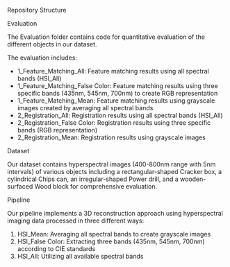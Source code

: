 Repository Structure

Evaluation

The Evaluation folder contains code for quantitative evaluation of the different objects in our dataset.

The evaluation includes:
- 1_Feature_Matching_All: Feature matching results using all spectral bands (HSI_All)
- 1_Feature_Matching_False Color: Feature matching results using three specific bands (435nm, 545nm, 700nm) to create RGB representation
- 1_Feature_Matching_Mean: Feature matching results using grayscale images created by averaging all spectral bands
- 2_Registration_All: Registration results using all spectral bands (HSI_All)
- 2_Registration_False Color: Registration results using three specific bands (RGB representation)
- 2_Registration_Mean: Registration results using grayscale images

Dataset

Our dataset contains hyperspectral images (400-800nm range with 5nm intervals) of various objects including a rectangular-shaped Cracker box, a cylindrical Chips can, an irregular-shaped Power drill, and a wooden-surfaced Wood block for comprehensive evaluation.

Pipeline

Our pipeline implements a 3D reconstruction approach using hyperspectral imaging data processed in three different ways:
1. HSI_Mean: Averaging all spectral bands to create grayscale images
2. HSI_False Color: Extracting three bands (435nm, 545nm, 700nm) according to CIE standards
3. HSI_All: Utilizing all available spectral bands
